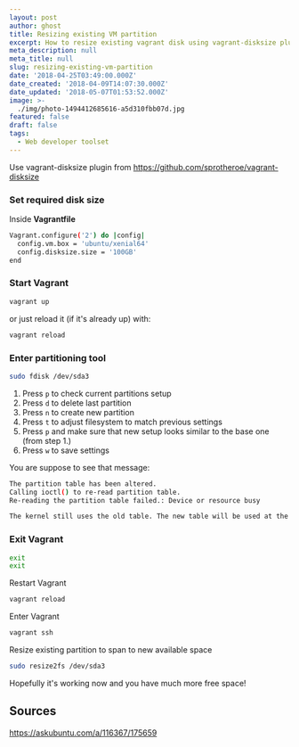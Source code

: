 ```yaml
---
layout: post
author: ghost
title: Resizing existing VM partition
excerpt: How to resize existing vagrant disk using vagrant-disksize plugin.
meta_description: null
meta_title: null
slug: resizing-existing-vm-partition
date: '2018-04-25T03:49:00.000Z'
date_created: '2018-04-09T14:07:30.000Z'
date_updated: '2018-05-07T01:53:52.000Z'
image: >-
  ./img/photo-1494412685616-a5d310fbb07d.jpg
featured: false
draft: false
tags:
  - Web developer toolset
---
```

Use vagrant-disksize plugin from https://github.com/sprotheroe/vagrant-disksize

### Set required disk size
Inside **Vagrantfile**
```bash
Vagrant.configure('2') do |config|
  config.vm.box = 'ubuntu/xenial64'
  config.disksize.size = '100GB'
end
```

### Start Vagrant
```bash
vagrant up
```
or just reload it (if it's already up) with:
```bash
vagrant reload
```

### Enter partitioning tool
```bash
sudo fdisk /dev/sda3
```

1. Press `p` to check current partitions setup
2. Press `d` to delete last partition
3. Press `n` to create new partition
4. Press `t` to adjust filesystem to match previous settings
5. Press `p` and make sure that new setup looks similar to the base one (from step 1.)
6. Press `w` to save settings

You are suppose to see that message:
```bash
The partition table has been altered.
Calling ioctl() to re-read partition table.
Re-reading the partition table failed.: Device or resource busy

The kernel still uses the old table. The new table will be used at the next reboot or after you run partprobe(8) or kpartx(8).
```

### Exit Vagrant
```bash
exit
exit
```

Restart Vagrant
```bash
vagrant reload
```

Enter Vagrant
```bash
vagrant ssh
```

Resize existing partition to span to new available space
```bash
sudo resize2fs /dev/sda3
```

Hopefully it's working now and you have much more free space!


## Sources
https://askubuntu.com/a/116367/175659
